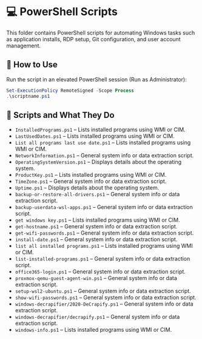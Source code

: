 # 💻 PowerShell Scripts

This folder contains PowerShell scripts for automating Windows tasks such as application installs, RDP setup, Git configuration, and user account management.

## 🚀 How to Use
Run the script in an elevated PowerShell session (Run as Administrator):

```powershell
Set-ExecutionPolicy RemoteSigned -Scope Process
.\scriptname.ps1
```

## 📂 Scripts and What They Do
- `InstalledPrograms.ps1` – Lists installed programs using WMI or CIM.
- `LastUsedDates.ps1` – Lists installed programs using WMI or CIM.
- `List all programs last use date.ps1` – Lists installed programs using WMI or CIM.
- `NetworkInformation.ps1` – General system info or data extraction script.
- `OperatingSystemVersion.ps1` – Displays details about the operating system.
- `ProductKey.ps1` – Lists installed programs using WMI or CIM.
- `TimeZone.ps1` – General system info or data extraction script.
- `Uptime.ps1` – Displays details about the operating system.
- `backup-or-restore-all-drivers.ps1` – General system info or data extraction script.
- `backup-userdata-wsl-apps.ps1` – General system info or data extraction script.
- `get windows key.ps1` – Lists installed programs using WMI or CIM.
- `get-hostname.ps1` – General system info or data extraction script.
- `get-wifi-passwords.ps1` – General system info or data extraction script.
- `install-date.ps1` – General system info or data extraction script.
- `list all installed programs.ps1` – Lists installed programs using WMI or CIM.
- `list-installed-programs.ps1` – General system info or data extraction script.
- `office365-login.ps1` – General system info or data extraction script.
- `proxmox-qemu-guest-agent-win.ps1` – General system info or data extraction script.
- `setup-wsl2-ubuntu.ps1` – General system info or data extraction script.
- `show-wifi-passwords.ps1` – General system info or data extraction script.
- `windows-decrapifier/2020-DeCrapify.ps1` – General system info or data extraction script.
- `windows-decrapifier/decrapify.ps1` – General system info or data extraction script.
- `windows-info.ps1` – Lists installed programs using WMI or CIM.
